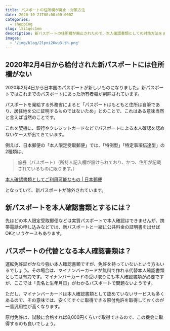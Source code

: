 ```yaml
---
title: パスポートの住所欄が廃止・対策方法
date: 2020-10-21T00:00:00.000Z
categories:
  - shopping
slug: l5i1qec1em
description: 新パスポートの住所欄が廃止されたので、本人確認書類としての対策方法をまとめました。
images:
  - '/img/blog/2lpni26wu3-th.png'
---
```


## 2020年2月4日から給付された新パスポートには住所欄がない

2020年2月4日から日本国のパスポートが新しいものになりました。新パスポートではこれまでのパスポートにあった所有者欄が削除されています。

パスポートを発給する外務省によると「パスポートはもともと住所は自筆であり、居住地を公に証明するものではないため」とのことで、これはある意味当然と言えば当然のことです。

これを契機に、銀行やクレジットカードなどでパスポートによる本人確認を認めないケースが出てきています。

例えば、日本郵便の「本人限定受取郵便」では、「特例型」「特定事項伝達型」の2種類は、  

> 旅券（パスポート）（所持人記入欄が設けられており、かつ、住所が記載されているものに限ります。）

[本人確認書類としてご利用可能なもの | 日本郵便](https://www.post.japanpost.jp/service/fuka_service/honnin/ichiran.html)

となっていて、新パスポートが除外されています。

## 新パスポートを本人確認書類とするには？

先ほどの本人限定受取郵便などは実質パスポートで本人確認はできませんが、携帯電話の申し込みなどでは、新パスポートと一緒に公共料金の証明書を出せばOKというケースもあります。

## パスポートの代替となる本人確認書類は？

運転免許証がかなり強い本人確認書類ですが、免許を持っていないという方もいるでしょう。その場合は、マイナンバーカードが無料で作れる代替本人確認書類としては有力です。マイナンバーカードの受け取りにも本人確認書類が必要ですが、ここでは「氏名と生年月日」がわかるパスポートで問題ないようです。

ただし、マイナンバーカードは本人確認書類として認めていないサービスも多くあるので、その意味では、安くてすぐに取得できる原付免許を取得しておくのが一番汎用性が高くなります。

原付免許は、試験に合格すれば8,000円くらいで取得できるので、この機会に取得するのも良いでしょう。
